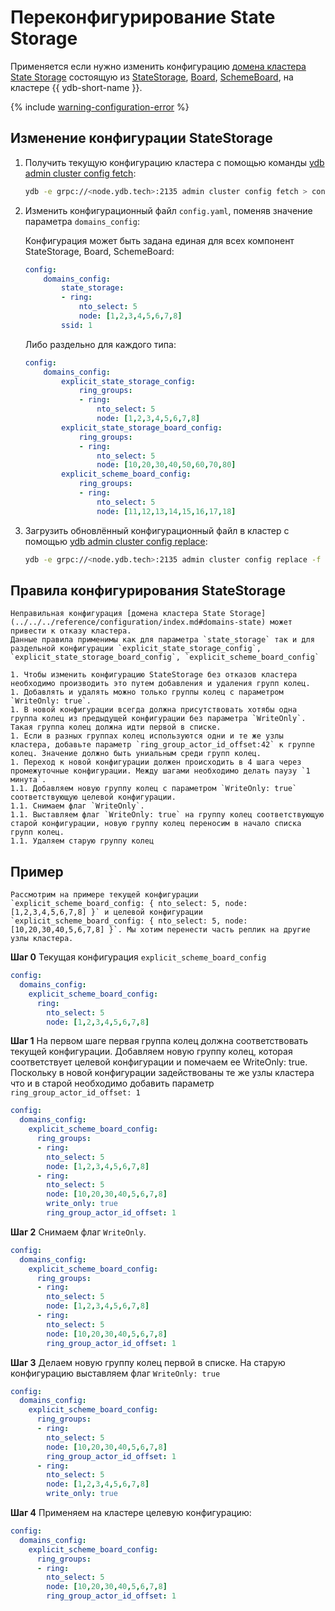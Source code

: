 # Переконфигурирование State Storage

Применяется если нужно изменить конфигурацию [домена кластера State Storage](../../../reference/configuration/index.md#domains-state) состоящую из [StateStorage](../../../concepts/glossary.md#state-storage), [Board](../../../concepts/glossary.md#board), [SchemeBoard](../../../concepts/glossary.md#scheme-board), на кластере {{ ydb-short-name }}.

{% include [warning-configuration-error](../configuration-v1/_includes/warning-configuration-error.md) %}

## Изменение конфигурации StateStorage

1. Получить текущую конфигурацию кластера с помощью команды [ydb admin cluster config fetch](../../../reference/ydb-cli/commands/configuration/cluster/fetch.md):

    ```bash
    ydb -e grpc://<node.ydb.tech>:2135 admin cluster config fetch > config.yaml
    ```

2. Изменить конфигурационный файл `config.yaml`, поменяв значение параметра `domains_config`:

    Конфигурация может быть задана единая для всех компонент StateStorage, Board, SchemeBoard:

    ```yaml
    config:
        domains_config:
            state_storage:
            - ring:
                nto_select: 5
                node: [1,2,3,4,5,6,7,8]
            ssid: 1
    ```

    Либо раздельно для каждого типа:

    ```yaml
    config:
        domains_config:
            explicit_state_storage_config:
                ring_groups:
                - ring:
                    nto_select: 5
                    node: [1,2,3,4,5,6,7,8]
            explicit_state_storage_board_config:
                ring_groups:
                - ring:
                    nto_select: 5
                    node: [10,20,30,40,50,60,70,80]
            explicit_scheme_board_config:
                ring_groups:
                - ring:
                    nto_select: 5
                    node: [11,12,13,14,15,16,17,18]
    ```

3. Загрузить обновлённый конфигурационный файл в кластер с помощью [ydb admin cluster config replace](../../../reference/ydb-cli/commands/configuration/cluster/replace.md):

    ```bash
    ydb -e grpc://<node.ydb.tech>:2135 admin cluster config replace -f config.yaml
    ```

## Правила конфигурирования StateStorage
    Неправильная конфигурация [домена кластера State Storage](../../../reference/configuration/index.md#domains-state) может привести к отказу кластера.
    Данные правила применимы как для параметра `state_storage` так и для раздельной конфигурации `explicit_state_storage_config`, `explicit_state_storage_board_config`, `explicit_scheme_board_config`

    1. Чтобы изменить конфигурацию StateStorage без отказов кластера необходимо производить это путем добавления и удаления групп колец.
    1. Добавлять и удалять можно только группы колец с параметром `WriteOnly: true`.
    1. В новой конфигурации всегда должна присутствовать хотябы одна группа колец из предыдущей конфигурации без параметра `WriteOnly`. Такая группа колец должна идти первой в списке.
    1. Если в разных группах колец используются одни и те же узлы кластера, добавьте параметр `ring_group_actor_id_offset:42` к группе колец. Значение должно быть униальным среди групп колец.
    1. Переход к новой конфигурации должен происходить в 4 шага через промежуточные конфигурации. Между шагами необходимо делать паузу `1 минута`.
    1.1. Добавляем новую группу колец с параметром `WriteOnly: true` соответствующую целевой конфигурации.
    1.1. Снимаем флаг `WriteOnly`.
    1.1. Выставляем флаг `WriteOnly: true` на группу колец соответствующую старой конфигурации, новую группу колец переносим в начало списка групп колец.
    1.1. Удаляем старую группу колец

## Пример

    Рассмотрим на примере текущей конфигурации `explicit_scheme_board_config: { nto_select: 5, node: [1,2,3,4,5,6,7,8] }` и целевой конфигурации `explicit_scheme_board_config: { nto_select: 5, node: [10,20,30,40,5,6,7,8] }`. Мы хотим перенести часть реплик на другие узлы кластера.

**Шаг 0**
Текущая конфигурация `explicit_scheme_board_config`

```yaml
config:
  domains_config:
    explicit_scheme_board_config:
      ring:
        nto_select: 5
        node: [1,2,3,4,5,6,7,8]
```

**Шаг 1**
На первом шаге первая группа колец должна соответствовать текущей конфигурации. Добавляем новую группу колец, которая соответствует целевой конфигурации и помечаем ее WriteOnly: true. Поскольку в новой конфигурации задействованы те же узлы кластера что и в старой необходимо добавить параметр `ring_group_actor_id_offset: 1`

```yaml
config:
  domains_config:
    explicit_scheme_board_config:
      ring_groups:
      - ring:
        nto_select: 5
        node: [1,2,3,4,5,6,7,8]
      - ring:
        nto_select: 5
        node: [10,20,30,40,5,6,7,8]
        write_only: true
        ring_group_actor_id_offset: 1
```

**Шаг 2**
Снимаем флаг `WriteOnly`.

```yaml
config:
  domains_config:
    explicit_scheme_board_config:
      ring_groups:
      - ring:
        nto_select: 5
        node: [1,2,3,4,5,6,7,8]
      - ring:
        nto_select: 5
        node: [10,20,30,40,5,6,7,8]
        ring_group_actor_id_offset: 1
```

**Шаг 3**
Делаем новую группу колец первой в списке. На старую конфигурацию выставляем флаг `WriteOnly: true`

```yaml
config:
  domains_config:
    explicit_scheme_board_config:
      ring_groups:
      - ring:
        nto_select: 5
        node: [10,20,30,40,5,6,7,8]
        ring_group_actor_id_offset: 1
      - ring:
        nto_select: 5
        node: [1,2,3,4,5,6,7,8]
        write_only: true
```

**Шаг 4**
Применяем на кластере целевую конфигурацию:

```yaml
config:
  domains_config:
    explicit_scheme_board_config:
      ring_groups:
      - ring:
        nto_select: 5
        node: [10,20,30,40,5,6,7,8]
        ring_group_actor_id_offset: 1
```

